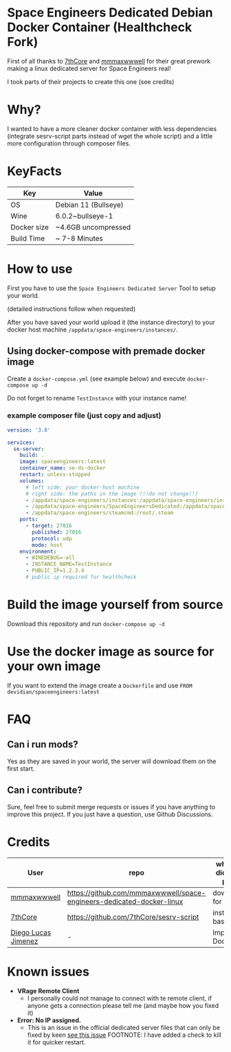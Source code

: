 # Space Engineers Dedicated Debian Docker Container (Healthcheck Fork)

First of all thanks to [7thCore](https://github.com/7thCore) and [mmmaxwwwell](https://github.com/mmmaxwwwell) for their great prework making a linux dedicated server for Space Engineers real!

I took parts of their projects to create this one (see credits)

# Why?

I wanted to have a more cleaner docker container with less dependencies (integrate sesrv-script parts instead of wget the whole script) and a little more configuration through composer files.

# KeyFacts

| Key         | Value                |
| ----------- | -------------------- |
| OS          | Debian 11 (Bullseye) |
| Wine        | 6.0.2~bullseye-1     |
| Docker size | ~4.6GB uncompressed  |
| Build Time  | ~ 7-8 Minutes        |

# How to use

First you have to use the `Space Engineers Dedicated Server` Tool to setup your world.

(detailed instructions follow when requested)

After you have saved your world upload it (the instance directory) to your docker host machine `/appdata/space-engineers/instances/`.

## Using docker-compose with premade docker image

Create a `docker-compose.yml` (see example below) and execute `docker-compose up -d`

Do not forget to rename `TestInstance` with your instance name!

### example composer file (just copy and adjust)

```yaml
version: '3.8'

services:
  se-server:
    build: .
    image: spaceengineers:latest
    container_name: se-ds-docker
    restart: unless-stopped
    volumes:
      # left side: your docker-host machine
      # right side: the paths in the image (!!do not change!!)
      - /appdata/space-engineers/instances:/appdata/space-engineers/instances
      - /appdata/space-engineers/SpaceEngineersDedicated:/appdata/space-engineers/SpaceEngineersDedicated
      - /appdata/space-engineers/steamcmd:/root/.steam
    ports:
      - target: 27016
        published: 27016
        protocol: udp
        mode: host
    environment: 
      - WINEDEBUG=-all
      - INSTANCE_NAME=TestInstance
      - PUBLIC_IP=1.2.3.4
      # public ip required for healthcheck
```

# Build the image yourself from source

Download this repository and run `docker-compose up -d`

# Use the docker image as source for your own image

If you want to extend the image create a `Dockerfile` and use `FROM devidian/spaceengineers:latest`

# FAQ

## Can i run mods?

Yes as they are saved in your world, the server will download them on the first start.

## Can i contribute?

Sure, feel free to submit merge requests or issues if you have anything to improve this project. If you just have a question, use Github Discussions.

# Credits

| User                                               | repo                                                                  | what (s)he did for this project |
| -------------------------------------------------- | --------------------------------------------------------------------- | ------------------------------- |
| [mmmaxwwwell](https://github.com/mmmaxwwwell)      | https://github.com/mmmaxwwwell/space-engineers-dedicated-docker-linux | downgrading for dotnet48        |
| [7thCore](https://github.com/7thCore)              | https://github.com/7thCore/sesrv-script                               | installer bash script           |
| [Diego Lucas Jimenez](https://github.com/tanisdlj) | -                                                                     | Improved Dockerfile             |

# Known issues

- **VRage Remote Client**
  - I personally could not manage to connect with te remote client, if anyone gets a connection please tell me (and maybe how you fixed it)
- **Error: No IP assigned.**
  - This is an issue in the official dedicated server files that can only be fixed by keen [see this issue](https://github.com/KeenSoftwareHouse/SpaceEngineers/issues/611) FOOTNOTE: I have added a check to kill it for quicker restart.
